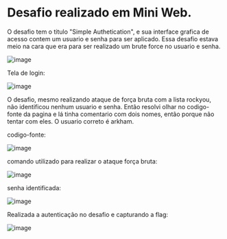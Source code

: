 
# Desafio realizado em Mini Web.

O desafio tem o titulo "Simple Authetication", e sua interface grafica de acesso contem um usuario e senha para ser aplicado. Essa desafio estava meio na cara que era para ser realizado um brute force no usuario e senha. 

![image](https://user-images.githubusercontent.com/26422836/210691759-6615def2-1170-4c7f-acc1-5229a6cf4187.png)

Tela de login:

![image](https://user-images.githubusercontent.com/26422836/210691788-c47f39e1-9ea6-4eb2-bfa7-a363cf7cf8f8.png)

O desafio, mesmo realizando ataque de força bruta com a lista rockyou, não identificou nenhum usuario e senha. Então resolvi olhar no codigo-fonte da pagina e lá tinha comentario com dois nomes, então porque não tentar com eles. O usuario correto é arkham.

codigo-fonte:

![image](https://user-images.githubusercontent.com/26422836/210691984-03cd24f5-b20c-4e49-9a39-4e2381b7d335.png)

comando utilizado para realizar o ataque força bruta:

![image](https://user-images.githubusercontent.com/26422836/210692076-00870497-02e4-4e58-9f66-0a37fb209e2f.png)

senha identificada:

![image](https://user-images.githubusercontent.com/26422836/210692154-caeb596a-f3c5-4ccf-b0d2-61b3679eeb40.png)

Realizada a autenticação no desafio e capturando a flag:

![image](https://user-images.githubusercontent.com/26422836/210692202-19e574f5-d201-414f-8a80-c1c5ad734866.png)


